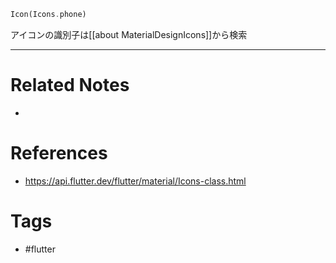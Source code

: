 ```dart
Icon(Icons.phone)
```
アイコンの識別子は[[about MaterialDesignIcons]]から検索
 
---
# Related Notes
- 

# References
- https://api.flutter.dev/flutter/material/Icons-class.html

# Tags
- #flutter